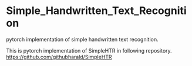 # Simple_Handwritten_Text_Recognition
pytorch implementation of simple handwritten text recognition.

This is pytorch implementation of SimpleHTR in following repository.
https://github.com/githubharald/SimpleHTR
